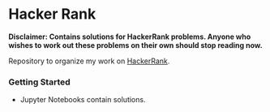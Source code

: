 # Hacker Rank
**Disclaimer: Contains solutions for HackerRank problems. Anyone who wishes to work out these problems on their own should stop reading now.**

Repository to organize my work on [HackerRank](https://www.hackerrank.com/davidshah).

### Getting Started
* Jupyter Notebooks contain solutions.
